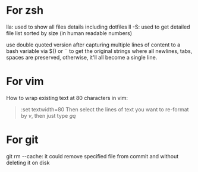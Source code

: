 # For zsh

lla: used to show all files details including dotfiles
ll -S: used to get detailed file list sorted by size (in human readable numbers)

use double quoted version after capturing multiple lines of content to a bash
variable via $() or `` to get the original strings where all newlines, tabs,
spaces are preserved, otherwise, it'll all become a single line.

# For vim

How to wrap existing text at 80 characters in vim:
> :set textwidth=80
Then select the lines of text you want to re-format by *v*, then just type *gq*

# For git

git rm --cache: it could remove specified file from commit and without deleting it on disk
